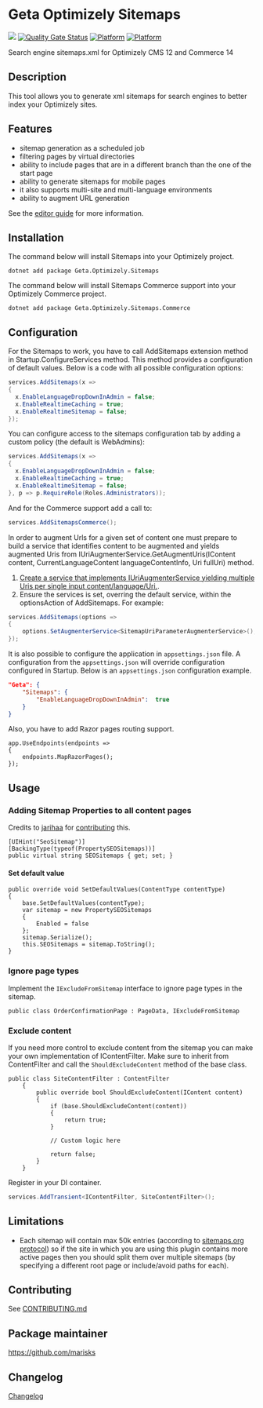 # Geta Optimizely Sitemaps

![](http://tc.geta.no/app/rest/builds/buildType:(id:GetaPackages_OptimizelySitemaps_00ci),branch:master/statusIcon)
[![Quality Gate Status](https://sonarcloud.io/api/project_badges/measure?project=Geta_geta-optimizely-sitemaps&metric=alert_status)](https://sonarcloud.io/summary/new_code?id=Geta_geta-optimizely-sitemaps)
[![Platform](https://img.shields.io/badge/Platform-.NET%205-blue.svg?style=flat)](https://docs.microsoft.com/en-us/dotnet/)
[![Platform](https://img.shields.io/badge/Optimizely-%2012-orange.svg?style=flat)](http://world.episerver.com/cms/)

Search engine sitemaps.xml for Optimizely CMS 12 and Commerce 14

## Description

This tool allows you to generate xml sitemaps for search engines to better index your Optimizely sites.

## Features

- sitemap generation as a scheduled job
- filtering pages by virtual directories
- ability to include pages that are in a different branch than the one of the start page
- ability to generate sitemaps for mobile pages
- it also supports multi-site and multi-language environments
- ability to augment URL generation

See the [editor guide](docs/editor-guide.md) for more information.

## Installation

The command below will install Sitemaps into your Optimizely project.

```
dotnet add package Geta.Optimizely.Sitemaps
```

The command below will install Sitemaps Commerce support into your Optimizely Commerce project.

```
dotnet add package Geta.Optimizely.Sitemaps.Commerce
```

## Configuration

For the Sitemaps to work, you have to call AddSitemaps extension method in Startup.ConfigureServices method. This method provides a configuration of default values. Below is a code with all possible configuration options:

```csharp
services.AddSitemaps(x =>
{
  x.EnableLanguageDropDownInAdmin = false;
  x.EnableRealtimeCaching = true;
  x.EnableRealtimeSitemap = false;
});
```

You can configure access to the sitemaps configuration tab by adding a custom policy (the default is WebAdmins):

```csharp
services.AddSitemaps(x =>
{
  x.EnableLanguageDropDownInAdmin = false;
  x.EnableRealtimeCaching = true;
  x.EnableRealtimeSitemap = false;
}, p => p.RequireRole(Roles.Administrators));
```

And for the Commerce support add a call to:
```csharp
services.AddSitemapsCommerce();
```

In order to augment Urls for a given set of content one must prepare to build a service that identifies content to be augmented
and yields augmented Uris from IUriAugmenterService.GetAugmentUris(IContent content, CurrentLanguageContent languageContentInfo, Uri fullUri) method.

1. [Create a service that implements IUriAugmenterService yielding multiple Uris per single input content/language/Uri.](sandbox/Foundation/src/Foundation/Infrastructure/Cms/Services/SitemapUriParameterAugmenterService.cs).
2. Ensure the services is set, overring the default service, within the optionsAction of AddSitemaps. For example:

```csharp
services.AddSitemaps(options =>
{
    options.SetAugmenterService<SitemapUriParameterAugmenterService>();
});
```

It is also possible to configure the application in `appsettings.json` file. A configuration from the `appsettings.json` will override configuration configured in Startup. Below is an `appsettings.json` configuration example.

```json
"Geta": {
    "Sitemaps": {
        "EnableLanguageDropDownInAdmin":  true
    }
}
```

Also, you have to add Razor pages routing support.

```
app.UseEndpoints(endpoints =>
{
    endpoints.MapRazorPages();
});
```

## Usage

### Adding Sitemap Properties to all content pages

Credits to [jarihaa](https://github.com/jarihaa) for [contributing](https://github.com/Geta/SEO.Sitemaps/pull/87) this.

```
[UIHint("SeoSitemap")]
[BackingType(typeof(PropertySEOSitemaps))]
public virtual string SEOSitemaps { get; set; }
```

#### Set default value

```
public override void SetDefaultValues(ContentType contentType)
{
    base.SetDefaultValues(contentType);
    var sitemap = new PropertySEOSitemaps
    {
        Enabled = false
    };
    sitemap.Serialize();
    this.SEOSitemaps = sitemap.ToString();
}
```

### Ignore page types

Implement the `IExcludeFromSitemap` interface to ignore page types in the sitemap.

```
public class OrderConfirmationPage : PageData, IExcludeFromSitemap
```

### Exclude content

If you need more control to exclude content from the sitemap you can make your own implementation of IContentFilter. Make sure to inherit from ContentFilter and call the `ShouldExcludeContent` method of the base class.

```
public class SiteContentFilter : ContentFilter
    {
        public override bool ShouldExcludeContent(IContent content)
        {
            if (base.ShouldExcludeContent(content))
            {
                return true;
            }

            // Custom logic here

            return false;
        }
    }
```

Register in your DI container.

```csharp
services.AddTransient<IContentFilter, SiteContentFilter>();
```

## Limitations

- Each sitemap will contain max 50k entries (according to [sitemaps.org protocol](http://www.sitemaps.org/protocol.html#index)) so if the site in which you are using this plugin contains more active pages then you should split them over multiple sitemaps (by specifying a different root page or include/avoid paths for each).

## Contributing

See [CONTRIBUTING.md](./CONTRIBUTING.md)

## Package maintainer

https://github.com/marisks

## Changelog

[Changelog](CHANGELOG.md)
